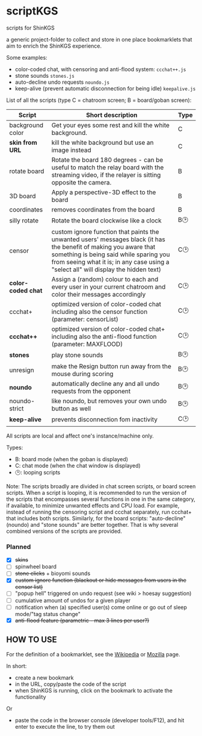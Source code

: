# scriptKGS
scripts for ShinKGS

a generic project-folder to collect and store in one place bookmarklets that aim to enrich the ShinKGS experience. 

Some examples:
 - color-coded chat, with censoring and anti-flood system: `ccchat++.js`
 - stone sounds `stones.js`
 - auto-decline undo requests `noundo.js`
 - keep-alive (prevent automatic disconnection for being idle) `keepalive.js`
 
List of all the scripts (type C = chatroom screen; B = board/goban screen):

  Script           | Short description                                        | Type
  ---------------- | ---------------------------------------------------------|------
  background color | Get your eyes some rest and kill the white background.   | C
  **skin from URL**    | kill the white background but use an image instead       | C
  rotate board     | Rotate the board 180 degrees - can be useful to match the relay board with the streaming video, if the relayer is sitting opposite the camera. | B
  3D board         | Apply a perspective-3D effect to the board | B
  coordinates      | removes coordinates from the board         | B
  silly rotate     | Rotate the board clockwise like a clock    | B🕑
  censor           | custom ignore function that paints the unwanted users' messages black (it has the benefit of making you aware that something is being said while sparing you from seeing what it is; in any case using a "select all" will display the hidden text)  | C🕑
  **color-coded chat** | Assign a (random) colour to each and every user in your current chatroom and color their messages accordingly | C🕑
  ccchat+          | optimized version of color-coded chat including also the censor function (parameter: censorList) | C🕑
  **ccchat++**         | optimized version of color-coded chat+ including also the anti-flood function (parameter: MAXFLOOD)  | C🕑 
  **stones**           | play stone sounds | B🕑
  unresign         | make the Resign button run away from the mouse during scoring     | B🕑
  **noundo**           | automatically decline any and all undo requests from the opponent | B🕑
  noundo-strict    | like noundo, but removes your own undo button as well             | B🕑
  **keep-alive**       | prevents disconnection fom inactivity                          | C🕑
  
All scripts are local and affect one's instance/machine only.

Types:
 - B: board mode (when the goban is displayed)
 - C: chat mode (when the chat window is displayed)
 - 🕑: looping scripts
 
Note: The scripts broadly are divided in chat screen scripts, or board screen scripts. When a script is looping, it is recommended to run the version of the scripts that encompasses several functions in one in the same category, if available, to minimize unwanted effects and CPU load. For example, instead of running the censoring script and ccchat separately, run ccchat+ that includes both scripts. Similarly, for the board scripts: "auto-decline" (noundo) and "stone sounds" are better together. That is why several combined versions of the scripts are provided.

### Planned
  - [X] ~~skins~~
  - [ ] spinwheel board
  - [ ] ~~stone clicks~~ + bioyomi sounds
  - [x] ~~custom ignore function (blackout or hide messages from users in the censor list)~~
  - [ ] "popup hell" triggered on undo request (see wiki > hoesay suggestion)
  - [ ] cumulative amount of undos for a given player
  - [ ] notification when (a) specified user(s) come online or go out of sleep mode/"tag status change"
  - [X] ~~anti-flood feature (parametric - max 3 lines per user?)~~

## HOW TO USE
For the definition of a bookmarklet, see the [Wikipedia](https://en.wikipedia.org/wiki/Bookmarklet) or [Mozilla](https://support.mozilla.org/en-US/kb/bookmarklets-perform-common-web-page-tasks) page.

In short: 

 * create a new bookmark
 * in the URL, copy/paste the code of the script
 * when ShinKGS is running, click on the bookmark to activate the functionality

Or

 * paste the code in the browser console (developer tools/F12), and hit enter to execute the line, to try them out
